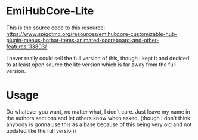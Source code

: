 # EmiHubCore-Lite
This is the source code to this resource: https://www.spigotmc.org/resources/emihubcore-customizable-hub-plugin-menus-hotbar-items-animated-scoreboard-and-other-features.113803/

I never really could sell the full version of this, though I kept it and decided to at least open source the lite version which is far away from the full version. 

# Usage
Do whatever you want, no matter what, I don't care. Just leave my name in the authors sections and let others know when asked. (though I don't think anybody is gonna use this as a base because of this being very old and not updated like the full version)
